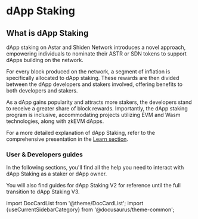# dApp Staking

## What is dApp Staking

dApp staking on Astar and Shiden Network introduces a novel approach, empowering individuals to nominate their ASTR or SDN tokens to support dApps building on the network.

For every block produced on the network, a segment of inflation is specifically allocated to dApp staking. These rewards are then divided between the dApp developers and stakers involved, offering benefits to both developers and stakers.

As a dApp gains popularity and attracts more stakers, the developers stand to receive a greater share of block rewards. Importantly, the dApp staking program is inclusive, accommodating projects utilizing EVM and Wasm technologies, along with zkEVM dApps.

For a more detailed explanation of dApp Staking, refer to the comprehensive presentation in the [Learn section](/docs/learn/dapp-staking/).

### User & Developers guides

In the following sections, you'll find all the help you need to interact with dApp Staking as a staker or dApp owner.

You will also find guides for dApp Staking V2 for reference until the full transition to dApp Staking V3.

import DocCardList from '@theme/DocCardList';
import {useCurrentSidebarCategory} from '@docusaurus/theme-common';

<DocCardList items={useCurrentSidebarCategory().items}/>
